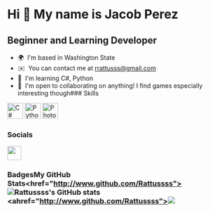 Hi 👋 My name is Jacob Perez
============================

Beginner and Learning Developer
-------------------------------

*   🌍  I'm based in Washington State
*   ✉️  You can contact me at [rrattusss@gmail.com](mailto:rrattusss@gmail.com)
*   🧠  I'm learning C#, Python
*   🤝  I'm open to collaborating on anything! I find games especially interesting though### Skills 
<p align="left">
<a href="https://docs.microsoft.com/en-us/dotnet/csharp/" target="_blank" rel="noreferrer"><img src="https://raw.githubusercontent.com/danielcranney/readme-generator/main/public/icons/skills/csharp-colored.svg" width="36" height="36" alt="C#" /></a>
<a href="https://www.python.org/" target="_blank" rel="noreferrer"><img src="https://raw.githubusercontent.com/danielcranney/readme-generator/main/public/icons/skills/python-colored.svg" width="36" height="36" alt="Python" /></a>
<a href="https://www.adobe.com/uk/products/photoshop.html" target="_blank" rel="noreferrer"><img src="https://raw.githubusercontent.com/danielcranney/readme-generator/main/public/icons/skills/photoshop-colored.svg" width="36" height="36" alt="Photoshop" /></a>
</p>
                    
### Socials
                  
                  
<p align="left">
                          
<a href="https://www.github.com/Rattussss" target="_blank" rel="noreferrer"><img src="https://raw.githubusercontent.com/danielcranney/readme-generator/main/public/icons/socials/github.svg" width="32" height="32" /></a></p>

### Badges<b>My GitHub Stats</b><href="http://www.github.com/Rattussss"><img src="https://github-readme-stats.vercel.app/apiusername=Rattussss&show_icons=true&hide=stars,prs,issues,&count_private=true&title_color=0891b2&text_color=ffffff&icon_color=0891b2&bg_color=1c1917&hide_border=true&show_icons=true" alt="Rattussss's GitHub stats" /></a><ahref="http://www.github.com/Rattussss"><img src="https://github-readme-streak-stats.herokuapp.com/?user=Rattussss&stroke=ffffff&background=1c1917&ring=0891b2&fire=0891b2&currStreakNum=ffffff&currStreakLabel=0891b2&sideNums=ffffff&sideLabels=ffffff&dates=ffffff&hide_border=true" /></a>
